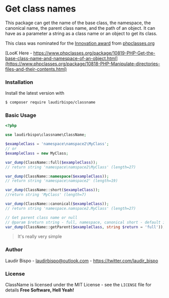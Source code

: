 # Get class names

This package can get the name of the base class, the namespace, the canonical name, the parent class name, and the path of an object.
It can have as a parameter a string as a class name or an object to get its class.

This class was nominated for the [Innovation award](https://www.phpclasses.org/award/innovation/) from [phpclasses.org](https://www.phpclasses.org)

[LooK Here - https://www.phpclasses.org/package/10819-PHP-Get-the-base-class-name-and-namespace-of-an-object.html](https://www.phpclasses.org/package/10818-PHP-Manipulate-directories-files-and-their-contents.html)

### Installation

Install the latest version with

```bash
$ composer require laudirbispo/classname
```

### Basic Usage

```php
<?php

use laudirbispo\classname\ClassName;

$exampleClass = 'namespace\namspace2\MyClass';
// or
$exampleClass = new MyClass;

var_dump(ClassName::full($exampleClass));
// return string 'namespace\namspace2\MyClass' (length=27)

var_dump(ClassName::namespace($exampleClass));
// return string 'namespace\namspace2' (length=19)

var_dump(ClassName::short($exampleClass));
//return string 'MyClass' (length=7)

var_dump(ClassName::canonical($exampleClass));
// return string 'namespace.namspace2.MyClass' (length=27)

// Get parent class name or null
// @param $return string - full, namespace, canonical short - default is dull
var_dump(ClassName::getParent($exampleClass, string $return = 'full'));


```

 > It's really very simple
 

### Author

Laudir Bispo - <laudirbispo@outlook.com> - <https://twitter.com/laudir_bispo><br />

### License

ClassName is licensed under the MIT License - see the `LICENSE` file for details
**Free Software, Hell Yeah!**

